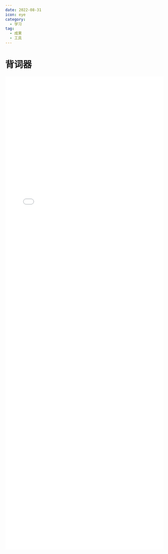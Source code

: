 ```yaml
---
date: 2022-08-31
icon: eye
category:
  - 学习
tag:
  - 成果
  - 工具
---
```


# 背词器

<div>
<iframe src="/pages/reciter.html" scrolling="auto" border="0" frameborder="no" framespacing="0" allowfullscreen="true" width="100%" height="1500" loading="lazy" ></iframe>
</div>

<!-- <reciter /> -->
